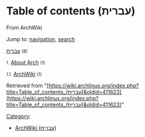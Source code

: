 # Table of contents (עברית)

From ArchWiki

Jump to: [navigation](#column-one), [search](#searchInput)

[עברית](/index.php/Category:%D7%A2%D7%91%D7%A8%D7%99%D7%AA "Category:עברית")‎ <small>(8)</small>

<small>1.</small> [About Arch](/index.php/Category:About_Arch_(%D7%A2%D7%91%D7%A8%D7%99%D7%AA) "Category:About Arch (עברית)")‎ <small>(1)</small>

<small>1.1.</small> [ArchWiki](/index.php/Category:ArchWiki_(%D7%A2%D7%91%D7%A8%D7%99%D7%AA) "Category:ArchWiki (עברית)")‎ <small>(1)</small>

Retrieved from "[https://wiki.archlinux.org/index.php?title=Table_of_contents_(עברית)&oldid=411623](https://wiki.archlinux.org/index.php?title=Table_of_contents_(עברית)&oldid=411623)"

[Category](/index.php/Special:Categories "Special:Categories"):

*   [ArchWiki (עברית)](/index.php/Category:ArchWiki_(%D7%A2%D7%91%D7%A8%D7%99%D7%AA) "Category:ArchWiki (עברית)")